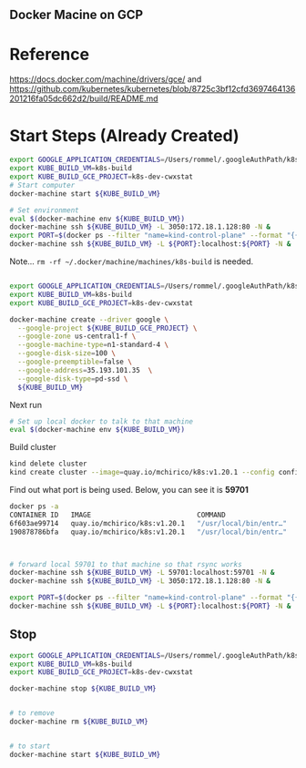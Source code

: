 ## Docker Macine on GCP

# Reference
https://docs.docker.com/machine/drivers/gce/
and
https://github.com/kubernetes/kubernetes/blob/8725c3bf12cfd3697464136201216fa05dc662d2/build/README.md


# Start Steps (Already Created)
```bash
export GOOGLE_APPLICATION_CREDENTIALS=/Users/rommel/.googleAuthPath/k8s-dev-cwxstat.json
export KUBE_BUILD_VM=k8s-build
export KUBE_BUILD_GCE_PROJECT=k8s-dev-cwxstat
# Start computer
docker-machine start ${KUBE_BUILD_VM}

# Set environment
eval $(docker-machine env ${KUBE_BUILD_VM})
docker-machine ssh ${KUBE_BUILD_VM} -L 3050:172.18.1.128:80 -N &
export PORT=$(docker ps --filter "name=kind-control-plane" --format "{{.Ports}}"| sed -e 's/.*://'|sed -e 's/->.*//g')
docker-machine ssh ${KUBE_BUILD_VM} -L ${PORT}:localhost:${PORT} -N &

```



Note... `rm -rf ~/.docker/machine/machines/k8s-build`  is needed.

```bash

export GOOGLE_APPLICATION_CREDENTIALS=/Users/rommel/.googleAuthPath/k8s-dev-cwxstat.json
export KUBE_BUILD_VM=k8s-build
export KUBE_BUILD_GCE_PROJECT=k8s-dev-cwxstat

docker-machine create --driver google \
  --google-project ${KUBE_BUILD_GCE_PROJECT} \
  --google-zone us-central1-f \
  --google-machine-type=n1-standard-4 \
  --google-disk-size=100 \
  --google-preemptible=false \
  --google-address=35.193.101.35  \
  --google-disk-type=pd-ssd \
  ${KUBE_BUILD_VM}

```

Next run


```bash
# Set up local docker to talk to that machine
eval $(docker-machine env ${KUBE_BUILD_VM})
```


Build cluster

```bash
kind delete cluster
kind create cluster --image=quay.io/mchirico/k8s:v1.20.1 --config configs/kind_basic.yaml

```




Find out what port is being used.  Below, you can see it is **59701**

```bash
docker ps -a
CONTAINER ID   IMAGE                          COMMAND                  CREATED         STATUS         PORTS                       NAMES
6f603ae99714   quay.io/mchirico/k8s:v1.20.1   "/usr/local/bin/entr…"   7 minutes ago   Up 7 minutes                               kind-worker
190878786bfa   quay.io/mchirico/k8s:v1.20.1   "/usr/local/bin/entr…"   7 minutes ago   Up 7 minutes   127.0.0.1:59701->6443/tcp   kind-control-plane

```

```bash


# forward local 59701 to that machine so that rsync works
docker-machine ssh ${KUBE_BUILD_VM} -L 59701:localhost:59701 -N &
docker-machine ssh ${KUBE_BUILD_VM} -L 3050:172.18.1.128:80 -N &

export PORT=$(docker ps --filter "name=kind-control-plane" --format "{{.Ports}}"| sed -e 's/.*://'|sed -e 's/->.*//g')
docker-machine ssh ${KUBE_BUILD_VM} -L ${PORT}:localhost:${PORT} -N &

```


## Stop

```bash
export GOOGLE_APPLICATION_CREDENTIALS=/Users/rommel/.googleAuthPath/k8s-dev-cwxstat.json
export KUBE_BUILD_VM=k8s-build
export KUBE_BUILD_GCE_PROJECT=k8s-dev-cwxstat

docker-machine stop ${KUBE_BUILD_VM}


# to remove
docker-machine rm ${KUBE_BUILD_VM}


# to start
docker-machine start ${KUBE_BUILD_VM}

```